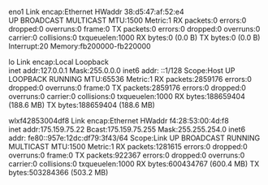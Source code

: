 eno1      Link encap:Ethernet  HWaddr 38:d5:47:af:52:e4  
          UP BROADCAST MULTICAST  MTU:1500  Metric:1
          RX packets:0 errors:0 dropped:0 overruns:0 frame:0
          TX packets:0 errors:0 dropped:0 overruns:0 carrier:0
          collisions:0 txqueuelen:1000 
          RX bytes:0 (0.0 B)  TX bytes:0 (0.0 B)
          Interrupt:20 Memory:fb200000-fb220000 

lo        Link encap:Local Loopback  
          inet addr:127.0.0.1  Mask:255.0.0.0
          inet6 addr: ::1/128 Scope:Host
          UP LOOPBACK RUNNING  MTU:65536  Metric:1
          RX packets:2859176 errors:0 dropped:0 overruns:0 frame:0
          TX packets:2859176 errors:0 dropped:0 overruns:0 carrier:0
          collisions:0 txqueuelen:1000 
          RX bytes:188659404 (188.6 MB)  TX bytes:188659404 (188.6 MB)

wlxf42853004df8 Link encap:Ethernet  HWaddr f4:28:53:00:4d:f8  
          inet addr:175.159.75.22  Bcast:175.159.75.255  Mask:255.255.254.0
          inet6 addr: fe80::957e:12dc:df79:3f43/64 Scope:Link
          UP BROADCAST RUNNING MULTICAST  MTU:1500  Metric:1
          RX packets:1281615 errors:0 dropped:0 overruns:0 frame:0
          TX packets:922367 errors:0 dropped:0 overruns:0 carrier:0
          collisions:0 txqueuelen:1000 
          RX bytes:600434767 (600.4 MB)  TX bytes:503284366 (503.2 MB)

